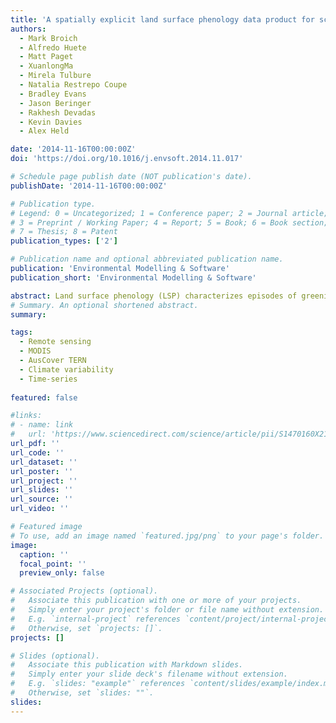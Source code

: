 ```yaml
---
title: 'A spatially explicit land surface phenology data product for science, monitoring and natural resources management applications'
authors:
  - Mark Broich
  - Alfredo Huete
  - Matt Paget
  - XuanlongMa
  - Mirela Tulbure
  - Natalia Restrepo Coupe
  - Bradley Evans
  - Jason Beringer
  - Rakhesh Devadas
  - Kevin Davies
  - Alex Held

date: '2014-11-16T00:00:00Z'
doi: 'https://doi.org/10.1016/j.envsoft.2014.11.017'

# Schedule page publish date (NOT publication's date).
publishDate: '2014-11-16T00:00:00Z'

# Publication type.
# Legend: 0 = Uncategorized; 1 = Conference paper; 2 = Journal article;
# 3 = Preprint / Working Paper; 4 = Report; 5 = Book; 6 = Book section;
# 7 = Thesis; 8 = Patent
publication_types: ['2']

# Publication name and optional abbreviated publication name.
publication: 'Environmental Modelling & Software'
publication_short: 'Environmental Modelling & Software'

abstract: Land surface phenology (LSP) characterizes episodes of greening and browning of the vegetated land surface from remote sensing imagery. LSP is of interest for quantification and monitoring of crop yield, wildfire fuel accumulation, vegetation condition, ecosystem response and resilience to climate variability and change. Deriving LSP represents an effort for end users and existing global products may not accommodate conditions in Australia, a country with a dry climate and high rainfall variability. To fill this information gap we developed the Australian LSP Product in contribution to AusCover/Terrestrial Ecosystem Research Network (TERN).We describe the product's algorithm and information content consisting of metrics that characterize LSP greening and browning episodes of the vegetated land surface. Our product allows tracking LSP metrics over time and thereby quantifying inter- and intraannual variability across Australia. We demonstrate the metrics' response to ENSO-driven climate variability. Lastly, we discuss known limitations of the current product and future development plans.
# Summary. An optional shortened abstract.
summary: 

tags:
  - Remote sensing
  - MODIS
  - AusCover TERN
  - Climate variability
  - Time-series
  
featured: false

#links:
# - name: link
#   url: 'https://www.sciencedirect.com/science/article/pii/S1470160X21006658'
url_pdf: ''
url_code: ''
url_dataset: ''
url_poster: ''
url_project: ''
url_slides: ''
url_source: ''
url_video: ''

# Featured image
# To use, add an image named `featured.jpg/png` to your page's folder.
image:
  caption: ''
  focal_point: ''
  preview_only: false

# Associated Projects (optional).
#   Associate this publication with one or more of your projects.
#   Simply enter your project's folder or file name without extension.
#   E.g. `internal-project` references `content/project/internal-project/index.md`.
#   Otherwise, set `projects: []`.
projects: []

# Slides (optional).
#   Associate this publication with Markdown slides.
#   Simply enter your slide deck's filename without extension.
#   E.g. `slides: "example"` references `content/slides/example/index.md`.
#   Otherwise, set `slides: ""`.
slides:
---
```


